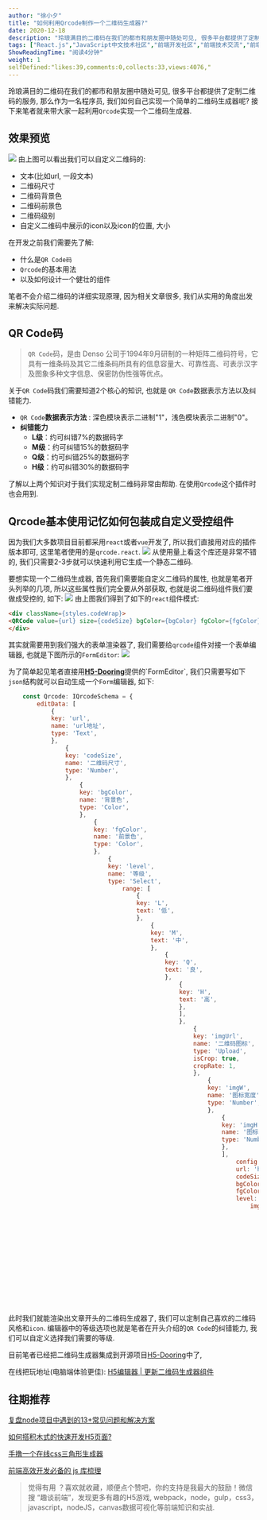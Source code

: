 ```yaml
---
author: "徐小夕"
title: "如何利用Qrcode制作一个二维码生成器?"
date: 2020-12-18
description: "玲琅满目的二维码在我们的都市和朋友圈中随处可见, 很多平台都提供了定制二维码的服务, 那么作为一名程序员, 我们如何自己实现一个简单的二维码生成器呢? 接下来笔者就来带大家一起利用Qrcode实现一个二维码生成器 笔者不会介绍二维码的详细实现原理, 因为相关文章很多, 我们从…"
tags: ["React.js","JavaScript中文技术社区","前端开发社区","前端技术交流","前端框架教程","JavaScript 学习资源","CSS 技巧与最佳实践","HTML5 最新动态","前端工程师职业发展","开源前端项目","前端技术趋势"]
ShowReadingTime: "阅读4分钟"
weight: 1
selfDefined:"likes:39,comments:0,collects:33,views:4076,"
---
```

玲琅满目的二维码在我们的都市和朋友圈中随处可见, 很多平台都提供了定制二维码的服务, 那么作为一名程序员, 我们如何自己实现一个简单的二维码生成器呢? 接下来笔者就来带大家一起利用`Qrcode`实现一个二维码生成器.

效果预览
----

![](/images/jueJin/104d03e4bb7a45a.png) 由上图可以看出我们可以自定义二维码的:

*   文本(比如url, 一段文本)
*   二维码尺寸
*   二维码背景色
*   二维码前景色
*   二维码级别
*   自定义二维码中展示的icon以及icon的位置, 大小

在开发之前我们需要先了解:

*   什么是`QR Code码`
*   `Qrcode`的基本用法
*   以及如何设计一个健壮的组件

笔者不会介绍二维码的详细实现原理, 因为相关文章很多, 我们从实用的角度出发来解决实际问题.

QR Code码
--------

> `QR Code`码，是由 Denso 公司于1994年9月研制的一种矩阵二维码符号，它具有一维条码及其它二维条码所具有的信息容量大、可靠性高、可表示汉字及图象多种文字信息、保密防伪性强等优点。

关于`QR Code`码我们需要知道2个核心的知识, 也就是 `QR Code`数据表示方法以及纠错能力.

*   `QR Code`**数据表示方法** : 深色模块表示二进制"1"，浅色模块表示二进制"0"。
*   **纠错能力**
    *   **L级**：约可纠错7%的数据码字
    *   **M级**：约可纠错15%的数据码字
    *   **Q级**：约可纠错25%的数据码字
    *   **H级**：约可纠错30%的数据码字

了解以上两个知识对于我们实现定制二维码非常由帮助. 在使用`Qrcode`这个插件时也会用到.

Qrcode基本使用记忆如何包装成自定义受控组件
------------------------

因为我们大多数项目目前都采用`react`或者`vue`开发了, 所以我们直接用对应的插件版本即可, 这里笔者使用的是`qrcode.react`. ![](/images/jueJin/51f2ed3628614dd.png) 从使用量上看这个库还是非常不错的, 我们只需要2-3步就可以快速利用它生成一个静态二维码.

要想实现一个二维码生成器, 首先我们需要能自定义二维码的属性, 也就是笔者开头列举的几项, 所以这些属性我们完全要从外部获取, 也就是说二维码组件我们要做成受控的, 如下: ![](/images/jueJin/3d79a728783847d.png) 由上图我们得到了如下的`react`组件模式:

```html
<div className={styles.codeWrap}>
<QRCode value={url} size={codeSize} bgColor={bgColor} fgColor={fgColor} imageSettings={{src: imgUrl[0].url, x: null, y: null, excavate: true, height: imgH, width: imgW}} />
</div>
```

其实就需要用到我们强大的表单渲染器了, 我们需要给`qrcode`组件对接一个表单编辑器, 也就是下图所示的`FormEditor`: ![](/images/jueJin/6a893d7fdc06475.png)

为了简单起见笔者直接用[**H5-Dooring**](https://link.juejin.cn?target=https%3A%2F%2Fgithub.com%2FMrXujiang%2Fh5-Dooring "https://github.com/MrXujiang/h5-Dooring")提供的`FormEditor`, 我们只需要写如下`json`结构就可以自动生成一个`Form`编辑器, 如下:

```js
    const Qrcode: IQrcodeSchema = {
        editData: [
            {
            key: 'url',
            name: 'url地址',
            type: 'Text',
            },
                {
                key: 'codeSize',
                name: '二维码尺寸',
                type: 'Number',
                },
                    {
                    key: 'bgColor',
                    name: '背景色',
                    type: 'Color',
                    },
                        {
                        key: 'fgColor',
                        name: '前景色',
                        type: 'Color',
                        },
                            {
                            key: 'level',
                            name: '等级',
                            type: 'Select',
                                range: [
                                    {
                                    key: 'L',
                                    text: '低',
                                    },
                                        {
                                        key: 'M',
                                        text: '中',
                                        },
                                            {
                                            key: 'Q',
                                            text: '良',
                                            },
                                                {
                                                key: 'H',
                                                text: '高',
                                                },
                                                ],
                                                },
                                                    {
                                                    key: 'imgUrl',
                                                    name: '二维码图标',
                                                    type: 'Upload',
                                                    isCrop: true,
                                                    cropRate: 1,
                                                    },
                                                        {
                                                        key: 'imgW',
                                                        name: '图标宽度',
                                                        type: 'Number',
                                                        },
                                                            {
                                                            key: 'imgH',
                                                            name: '图标高度',
                                                            type: 'Number',
                                                            },
                                                            ],
                                                                config: {
                                                                url: 'https://github.com/MrXujiang/h5-Dooring',
                                                                codeSize: 180,
                                                                bgColor: 'rgba(255,255,255,1)',
                                                                fgColor: 'rgba(0,0,0,1)',
                                                                level: 'L',
                                                                    imgUrl: [
                                                                        {
                                                                        uid: '001',
                                                                        name: 'image.png',
                                                                        status: 'done',
                                                                        url: `http://xxxx.jpg`,
                                                                        },
                                                                        ],
                                                                        imgW: 48,
                                                                        imgH: 12
                                                                        },
                                                                        };
                                                                        
                                                                        export default Qrcode;
```

此时我们就能渲染出文章开头的二维码生成器了, 我们可以定制自己喜欢的二维码风格和`icon`. 编辑器中的等级选项也就是笔者在开头介绍的`QR Code`的纠错能力, 我们可以自定义选择我们需要的等级.

目前笔者已经把二维码生成器集成到开源项目[H5-Dooring](https://link.juejin.cn?target=https%3A%2F%2Fgithub.com%2FMrXujiang%2Fh5-Dooring "https://github.com/MrXujiang/h5-Dooring")中了,

在线把玩地址(电脑端体验更佳): [H5编辑器 | 更新二维码生成器组件](https://link.juejin.cn?target=http%3A%2F%2Fh5.dooring.cn%2Fh5_plus%2Feditor%3Ftid%3DD506694E "http://h5.dooring.cn/h5_plus/editor?tid=D506694E")

往期推荐
----

[复盘node项目中遇到的13+常见问题和解决方案](https://juejin.cn/post/6906125459352715272 "https://juejin.cn/post/6906125459352715272")

[如何搭积木式的快速开发H5页面?](https://juejin.cn/post/6904878119724056584 "https://juejin.cn/post/6904878119724056584")

[手撸一个在线css三角形生成器](https://juejin.cn/post/6903083072661487624 "https://juejin.cn/post/6903083072661487624")

[前端高效开发必备的 js 库梳理](https://juejin.cn/post/6898962197335490573 "https://juejin.cn/post/6898962197335490573")

> 觉得有用 ？喜欢就收藏，顺便点个赞吧，你的支持是我最大的鼓励！微信搜 “趣谈前端”，发现更多有趣的H5游戏, webpack，node，gulp，css3，javascript，nodeJS，canvas数据可视化等前端知识和实战.